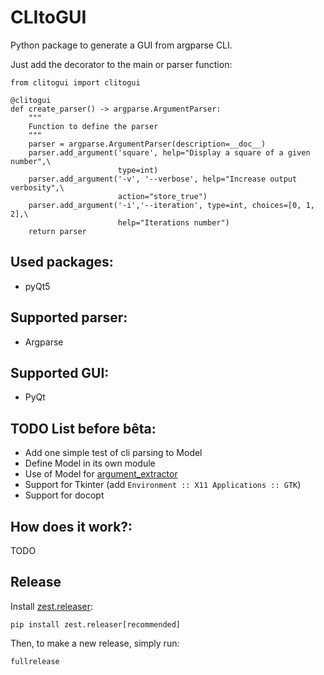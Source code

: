 # CLItoGUI
Python package to generate a GUI from argparse CLI.

Just add the decorator to the main or parser function:

    from clitogui import clitogui

    @clitogui
    def create_parser() -> argparse.ArgumentParser:
        """
        Function to define the parser
        """
        parser = argparse.ArgumentParser(description=__doc__)
        parser.add_argument('square', help="Display a square of a given number",\
                            type=int)
        parser.add_argument('-v', '--verbose', help="Increase output verbosity",\
                            action="store_true")
        parser.add_argument('-i','--iteration', type=int, choices=[0, 1, 2],\
                            help="Iterations number")
        return parser

## Used packages:
- pyQt5

## Supported parser:
 - Argparse

## Supported GUI:
- PyQt

## TODO List before bêta:
- Add one simple test of cli parsing to Model
- Define Model in its own module
- Use of Model for [argument_extractor](clitogui/argument_extractor.py)
- Support for Tkinter (add `Environment :: X11 Applications :: GTK`)
- Support for docopt

## How does it work?:
TODO

## Release
Install [zest.releaser](https://zestreleaser.readthedocs.io):

    pip install zest.releaser[recommended]

Then, to make a new release, simply run:

    fullrelease
